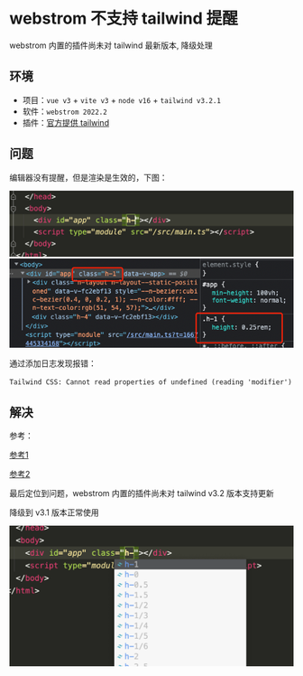 # webstrom 不支持 tailwind 提醒

webstrom 内置的插件尚未对 tailwind 最新版本, 降级处理

## 环境

- 项目：`vue v3` + `vite v3` + `node v16` + `tailwind v3.2.1`
- 软件：`webstrom 2022.2`
- 插件：[官方提供 tailwind](https://www.jetbrains.com/help/webstorm/tailwind-css.html)

## 问题

编辑器没有提醒，但是渲染是生效的，下图：

<img src="img/12-1.png"  width="1546">

<img src="img/12-2.png"  width="684">

通过添加日志发现报错：

`Tailwind CSS: Cannot read properties of undefined (reading 'modifier')`

## 解决

参考：

[参考1](https://github.com/tailwindlabs/tailwindcss/discussions/9634)

[参考2](https://github.com/tailwindlabs/tailwindcss/discussions/9615)

最后定位到问题，webstrom 内置的插件尚未对 tailwind v3.2 版本支持更新

降级到 v3.1 版本正常使用

<img src="img/12-3.png" width="600">



